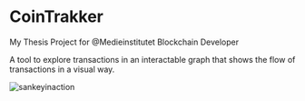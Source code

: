 # CoinTrakker

My Thesis Project for @Medieinstitutet Blockchain Developer

A tool to explore transactions in an interactable graph that shows the flow of transactions in a visual way.

![sankeyinaction](https://github.com/user-attachments/assets/6161950f-9da2-4cab-8ded-a8b2b468462f)
